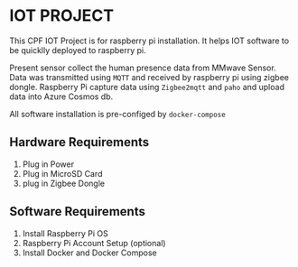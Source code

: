 # IOT PROJECT

This CPF IOT Project is for raspberry pi installation. It helps IOT software to be quicklly deployed to raspberry pi.

Present sensor collect the human presence data from MMwave Sensor. Data was transmitted using `MQTT` and received by raspberry pi using zigbee dongle. Raspberry Pi capture data using `Zigbee2mqtt` and `paho` and upload data into Azure Cosmos db.

All software installation is pre-configed by `docker-compose`

## Hardware Requirements
1. Plug in Power
2. Plug in MicroSD Card
3. plug in Zigbee Dongle

## Software Requirements
1. Install Raspberry Pi OS
2. Raspberry Pi Account Setup (optional)
3. Install Docker and Docker Compose




